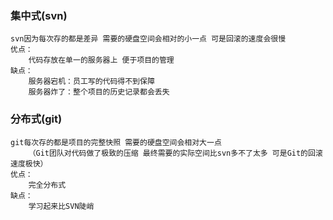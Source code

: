 ### 集中式(svn)
	svn因为每次存的都是差异 需要的硬盘空间会相对的小一点 可是回滚的速度会很慢
	优点：
		代码存放在单一的服务器上 便于项目的管理
	缺点：
		服务器宕机：员工写的代码得不到保障
		服务器炸了：整个项目的历史记录都会丢失

### 分布式(git)
	git每次存的都是项目的完整快照 需要的硬盘空间会相对大一点
		（Git团队对代码做了极致的压缩 最终需要的实际空间比svn多不了太多 可是Git的回滚速度极快）
	优点：
		完全分布式
	缺点：
		学习起来比SVN陡峭